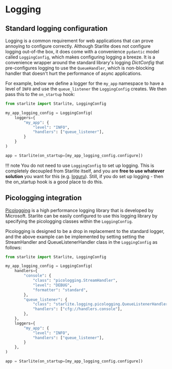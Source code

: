 # Logging

## Standard logging configuration

Logging is a common requirement for web applications that can prove annoying to configure correctly. Although Starlite
does not configure logging out-of-the box, it does come with a convenience `pydantic` model called `LoggingConfig`,
which makes configuring
logging a breeze. It is a convenience wrapper around the standard library's logging _DictConfig_ that pre-configures
logging
to use the `QueueHandler`, which is non-blocking handler that doesn't hurt the performance of async applications.

For example, below we define a logger for the `my_app` namespace to have a level of `INFO` and use the `queue_listener`
the `LoggingConfig` creates. We then pass this to the `on_startup` hook:

```python
from starlite import Starlite, LoggingConfig

my_app_logging_config = LoggingConfig(
    loggers={
        "my_app": {
            "level": "INFO",
            "handlers": ["queue_listener"],
        }
    }
)

app = Starlite(on_startup=[my_app_logging_config.configure])
```

<!-- prettier-ignore -->
!!! note
    You do not need to use `LoggingConfig` to set up logging. This is completely decoupled from Starlite itself, and
    you are **free to use whatever solution** you want for this (e.g. [loguru](https://github.com/Delgan/loguru)).
    Still, if you do set up logging - then the on_startup hook is a good place to do this.

## Picologging integration

[Picologging](https://github.com/microsoft/picologging) is a high performance logging library that is developed by Microsoft. Starlite can be easily configured to use this logging library by specifying the picologging classes within the `LoggingConfig`.

Picologging is designed to be a drop in replacement to the standard logger, and the above example can be implemented by setting setting the StreamHandler and QueueListenerHandler class in the `LoggingConfig` as follows:

```python
from starlite import Starlite, LoggingConfig

my_app_logging_config = LoggingConfig(
    handlers={
        "console": {
            "class": "picologging.StreamHandler",
            "level": "DEBUG",
            "formatter": "standard",
        },
        "queue_listener": {
            "class": "starlite.logging.picologging.QueueListenerHandler",
            "handlers": ["cfg://handlers.console"],
        },
    },
    loggers={
        "my_app": {
            "level": "INFO",
            "handlers": ["queue_listener"],
        }
    },
)

app = Starlite(on_startup=[my_app_logging_config.configure])
```
